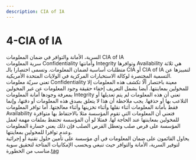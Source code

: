 ```yaml
---
description: CIA of IA
---
```


# 4-CIA of IA

السرية، الأمانة والتوافر في ضمان المعلومات CIA of IA  
سرية المعلومات Confidentiality وأمانتها Integrity وتوافرها Availability هي ثلاثة متطلبات أساسية لضمان المعلومات. وتسمى اختصارا بالـ CIA أو CIA of IA لتمييزها عن التسمية المختصرة لوكالة الاستخبارات المركزية في الولايات المتحدة الأمريكية.  
تعني سريّة معلومات Confidentiality معينة باختصار ألّا تكشف هذه المعلومات إلا للمخولين بمعاينتها. أيضا يشمل التعريف إخفاء حقيقة وجود المعلومات عن غير المخولين بمعرفة وجودها أمانة المعلومات Integrity تعني أن هذه المعلومات لم يتم تعديلها أو التلاعب بها أو حذفها. يجب ملاحظة أن هذا لا يتعلق بصدق هذه المعلومات أو دقتها، وإنما فقط بأمانة المعلومات أثناء نقلها وأثناء تخزينها وأثناء معالجتها. أما توافر المعلومات Availability فتعني أن المعلومات التي تقوم المؤسسة مثلا بالاحتفاظ بها متوافرة للمخولين بمعاينتها عند الحاجة لها. فمثلا لو أن المؤسسة تحتفظ بملفات مهمة لعمل المؤسسة على قرص صلب وتعطل القرص الصلب فإن ذلك يعني خسارة المعلومات وعدم توافرا للمخولين بمعاينتها.  
يحاول القائمون على ضمان المعلومات في أي مؤسسة على تأمين حلول تقنية أو إجرائية لتوفير السرية، الأمانة والتوافر حيث تنبغي وبحسب الإمكانيات المتاحة لتحقيق سوية مناسب من الخطورة.[tag](https://www.facebook.com/theeagle58/photos/a.872826409394025/3423814897628484/?type=3&theater#)

